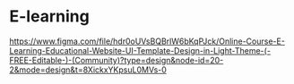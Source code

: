 # E-learning
    

https://www.figma.com/file/hdr0oUVsBQBrlW6bKqPJck/Online-Course-E-Learning-Educational-Website-UI-Template-Design-in-Light-Theme-(-FREE-Editable-)-(Community)?type=design&node-id=20-2&mode=design&t=8XickxYKpsuL0MVs-0